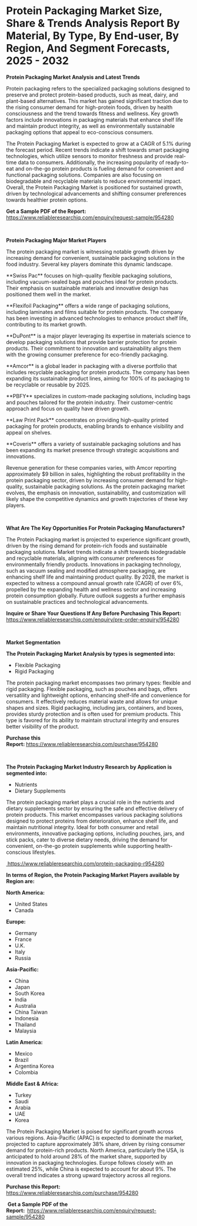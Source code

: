 <p><h1>Protein Packaging Market Size, Share & Trends Analysis Report By Material, By Type, By End-user, By Region, And Segment Forecasts, 2025 - 2032</h1></p><p><strong>Protein Packaging Market Analysis and Latest Trends</strong></p>
<p><p>Protein packaging refers to the specialized packaging solutions designed to preserve and protect protein-based products, such as meat, dairy, and plant-based alternatives. This market has gained significant traction due to the rising consumer demand for high-protein foods, driven by health consciousness and the trend towards fitness and wellness. Key growth factors include innovations in packaging materials that enhance shelf life and maintain product integrity, as well as environmentally sustainable packaging options that appeal to eco-conscious consumers.</p><p>The Protein Packaging Market is expected to grow at a CAGR of 5.1% during the forecast period. Recent trends indicate a shift towards smart packaging technologies, which utilize sensors to monitor freshness and provide real-time data to consumers. Additionally, the increasing popularity of ready-to-eat and on-the-go protein products is fueling demand for convenient and functional packaging solutions. Companies are also focusing on biodegradable and recyclable materials to reduce environmental impact. Overall, the Protein Packaging Market is positioned for sustained growth, driven by technological advancements and shifting consumer preferences towards healthier protein options.</p></p>
<p><strong>Get a Sample PDF of the Report:&nbsp;</strong> <a href="https://www.reliableresearchiq.com/enquiry/request-sample/954280?utm_campaign=2744&utm_medium=2&utm_source=Github&utm_content=ia&utm_term=18042025&utm_id=protein-packaging">https://www.reliableresearchiq.com/enquiry/request-sample/954280</a></p>
<p>&nbsp;</p>
<p><strong>Protein Packaging Major Market Players</strong></p>
<p><p>The protein packaging market is witnessing notable growth driven by increasing demand for convenient, sustainable packaging solutions in the food industry. Several key players dominate this dynamic landscape.</p><p>**Swiss Pac** focuses on high-quality flexible packaging solutions, including vacuum-sealed bags and pouches ideal for protein products. Their emphasis on sustainable materials and innovative design has positioned them well in the market.</p><p>**Flexifoil Packaging** offers a wide range of packaging solutions, including laminates and films suitable for protein products. The company has been investing in advanced technologies to enhance product shelf life, contributing to its market growth.</p><p>**DuPont** is a major player leveraging its expertise in materials science to develop packaging solutions that provide barrier protection for protein products. Their commitment to innovation and sustainability aligns them with the growing consumer preference for eco-friendly packaging.</p><p>**Amcor** is a global leader in packaging with a diverse portfolio that includes recyclable packaging for protein products. The company has been expanding its sustainable product lines, aiming for 100% of its packaging to be recyclable or reusable by 2025.</p><p>**PBFY** specializes in custom-made packaging solutions, including bags and pouches tailored for the protein industry. Their customer-centric approach and focus on quality have driven growth.</p><p>**Law Print Pack** concentrates on providing high-quality printed packaging for protein products, enabling brands to enhance visibility and appeal on shelves.</p><p>**Coveris** offers a variety of sustainable packaging solutions and has been expanding its market presence through strategic acquisitions and innovations.</p><p>Revenue generation for these companies varies, with Amcor reporting approximately $9 billion in sales, highlighting the robust profitability in the protein packaging sector, driven by increasing consumer demand for high-quality, sustainable packaging solutions. As the protein packaging market evolves, the emphasis on innovation, sustainability, and customization will likely shape the competitive dynamics and growth trajectories of these key players.</p></p>
<p>&nbsp;</p>
<p><strong>What Are The Key Opportunities For Protein Packaging Manufacturers?</strong></p>
<p><p>The Protein Packaging market is projected to experience significant growth, driven by the rising demand for protein-rich foods and sustainable packaging solutions. Market trends indicate a shift towards biodegradable and recyclable materials, aligning with consumer preferences for environmentally friendly products. Innovations in packaging technology, such as vacuum sealing and modified atmosphere packaging, are enhancing shelf life and maintaining product quality. By 2028, the market is expected to witness a compound annual growth rate (CAGR) of over 6%, propelled by the expanding health and wellness sector and increasing protein consumption globally. Future outlook suggests a further emphasis on sustainable practices and technological advancements.</p></p>
<p><strong>Inquire or Share Your Questions If Any Before Purchasing This Report:</strong> <a href="https://www.reliableresearchiq.com/enquiry/pre-order-enquiry/954280?utm_campaign=2744&utm_medium=2&utm_source=Github&utm_content=ia&utm_term=18042025&utm_id=protein-packaging">https://www.reliableresearchiq.com/enquiry/pre-order-enquiry/954280</a></p>
<p>&nbsp;</p>
<p><strong>Market Segmentation</strong></p>
<p><strong>The Protein Packaging Market Analysis by types is segmented into:</strong></p>
<p><ul><li>Flexible Packaging</li><li>Rigid Packaging</li></ul></p>
<p><p>The protein packaging market encompasses two primary types: flexible and rigid packaging. Flexible packaging, such as pouches and bags, offers versatility and lightweight options, enhancing shelf-life and convenience for consumers. It effectively reduces material waste and allows for unique shapes and sizes. Rigid packaging, including jars, containers, and boxes, provides sturdy protection and is often used for premium products. This type is favored for its ability to maintain structural integrity and ensures better visibility of the product.</p></p>
<p><strong>Purchase this Report:&nbsp;</strong><a href="https://www.reliableresearchiq.com/purchase/954280?utm_campaign=2744&utm_medium=2&utm_source=Github&utm_content=ia&utm_term=18042025&utm_id=protein-packaging">https://www.reliableresearchiq.com/purchase/954280</a></p>
<p>&nbsp;</p>
<p><strong>The Protein Packaging Market Industry Research by Application is segmented into:</strong></p>
<p><ul><li>Nutrients</li><li>Dietary Supplements</li></ul></p>
<p><p>The protein packaging market plays a crucial role in the nutrients and dietary supplements sector by ensuring the safe and effective delivery of protein products. This market encompasses various packaging solutions designed to protect proteins from deterioration, enhance shelf life, and maintain nutritional integrity. Ideal for both consumer and retail environments, innovative packaging options, including pouches, jars, and stick packs, cater to diverse dietary needs, driving the demand for convenient, on-the-go protein supplements while supporting health-conscious lifestyles.</p></p>
<p><a href="https://www.reliableresearchiq.com/protein-packaging-r954280?utm_campaign=2744&utm_medium=2&utm_source=Github&utm_content=ia&utm_term=18042025&utm_id=protein-packaging">&nbsp;https://www.reliableresearchiq.com/protein-packaging-r954280</a></p>
<p><strong>In terms of Region, the Protein Packaging Market Players available by Region are:</strong></p>
<p>
    <p> <strong> North America: </strong>
        <ul>
            <li>United States</li>
            <li>Canada</li>
        </ul>
        </p> 
    <p> <strong> Europe: </strong>
        <ul>
            <li>Germany</li>
            <li>France</li>
            <li>U.K.</li>
            <li>Italy</li>
            <li>Russia</li>
        </ul>
        </p> 
    <p> <strong> Asia-Pacific: </strong>
        <ul>
            <li>China</li>
            <li>Japan</li>
            <li>South Korea</li>
            <li>India</li>
            <li>Australia</li>
            <li>China Taiwan</li>
            <li>Indonesia</li>
            <li>Thailand</li>
            <li>Malaysia</li>
        </ul>
        </p> 
    <p> <strong> Latin America: </strong>
        <ul>
            <li>Mexico</li>
            <li>Brazil</li>
            <li>Argentina Korea</li>
            <li>Colombia</li>
        </ul>
        </p> 
    <p> <strong> Middle East & Africa: </strong>
        <ul>
            <li>Turkey</li>
            <li>Saudi</li>
            <li>Arabia</li>
            <li>UAE</li>
            <li>Korea</li>
        </ul>
    </p>
    </p>
<p><p>The Protein Packaging Market is poised for significant growth across various regions. Asia-Pacific (APAC) is expected to dominate the market, projected to capture approximately 38% share, driven by rising consumer demand for protein-rich products. North America, particularly the USA, is anticipated to hold around 28% of the market share, supported by innovation in packaging technologies. Europe follows closely with an estimated 25%, while China is expected to account for about 9%. The overall trend indicates a strong upward trajectory across all regions.</p></p>
<p><strong>Purchase this Report: </strong><a href="https://www.reliableresearchiq.com/purchase/954280?utm_campaign=2744&utm_medium=2&utm_source=Github&utm_content=ia&utm_term=18042025&utm_id=protein-packaging">https://www.reliableresearchiq.com/purchase/954280</a></p>
<p>&nbsp;<strong>Get a Sample PDF of the Report:&nbsp;&nbsp;</strong><a href="https://www.reliableresearchiq.com/enquiry/request-sample/954280?utm_campaign=2744&utm_medium=2&utm_source=Github&utm_content=ia&utm_term=18042025&utm_id=protein-packaging">https://www.reliableresearchiq.com/enquiry/request-sample/954280</a></p>
<p><strong></strong></p>
<p><p></p><p></p><p></p></p>